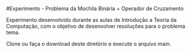 #Experimento - Problema da Mochila Binária + Operador de Cruzamento

Experimento desenvolvido durante as aulas de Introdução a Teoria da Computação, com o objetivo de desenvolver resoluções para o problema tema.

Clone ou faça o download deste diretório e execute o arquivo main.
